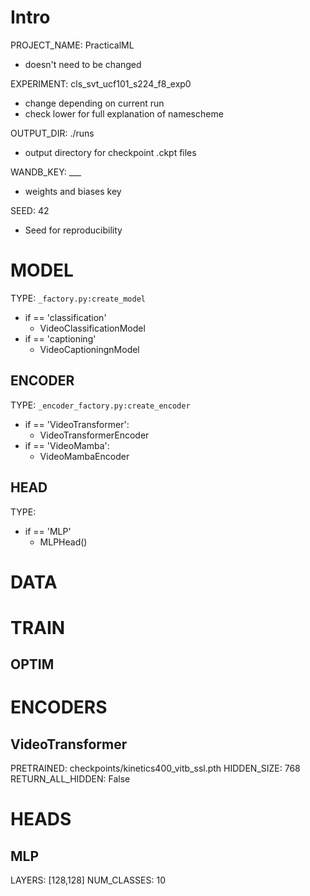 # Intro
PROJECT_NAME: PracticalML
- doesn't need to be changed

EXPERIMENT: cls_svt_ucf101_s224_f8_exp0
- change depending on current run
- check lower for full explanation of namescheme

OUTPUT_DIR: ./runs
- output directory for checkpoint .ckpt files

WANDB_KEY: ___
- weights and biases key

SEED: 42
- Seed for reproducibility

# MODEL
TYPE: `_factory.py:create_model` 
- if == 'classification'
    - VideoClassificationModel 
- if == 'captioning'
    - VideoCaptioningnModel

## ENCODER
TYPE: `_encoder_factory.py:create_encoder` 
- if == 'VideoTransformer':
    - VideoTransformerEncoder
- if == 'VideoMamba':
    - VideoMambaEncoder

## HEAD
TYPE:
- if == 'MLP'
    - MLPHead()

# DATA

# TRAIN

## OPTIM

# ENCODERS
## VideoTransformer
PRETRAINED: checkpoints/kinetics400_vitb_ssl.pth
HIDDEN_SIZE: 768
RETURN_ALL_HIDDEN: False

# HEADS
## MLP
LAYERS: [128,128]
NUM_CLASSES: 10